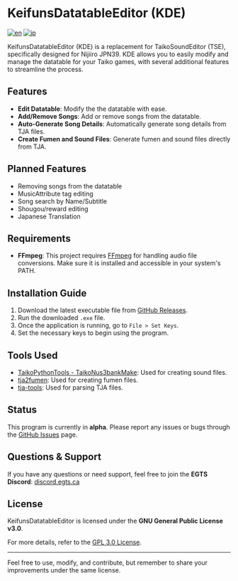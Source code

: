 # KeifunsDatatableEditor (KDE)
[![en](https://img.shields.io/badge/lang-en-green.svg)](https://github.com/keitannunes/KeifunsDatatableEditor/blob/main/README.md)
[![jp](https://img.shields.io/badge/lang-jp-red.svg)](https://github.com/keitannunes/KeifunsDatatableEditor/blob/main/README.jp.md)

KeifunsDatatableEditor (KDE) is a replacement for TaikoSoundEditor (TSE), specifically designed for Nijiiro JPN39. KDE allows you to easily modify and manage the datatable for your Taiko games, with several additional features to streamline the process.

## Features
- **Edit Datatable**: Modify the the datatable with ease.
- **Add/Remove Songs**: Add or remove songs from the datatable.
- **Auto-Generate Song Details**: Automatically generate song details from TJA files.
- **Create Fumen and Sound Files**: Generate fumen and sound files directly from TJA.

## Planned Features
- Removing songs from the datatable
- MusicAttribute tag editing
- Song search by Name/Subtitle
- Shougou/reward editing
- Japanese Translation

## Requirements
- **FFmpeg**: This project requires [FFmpeg](https://ffmpeg.org/) for handling audio file conversions. Make sure it is installed and accessible in your system's PATH.

## Installation Guide
1. Download the latest executable file from [GitHub Releases](https://github.com/keitannunes/KeifunsDatatableEditor/releases).
2. Run the downloaded `.exe` file.
3. Once the application is running, go to `File > Set Keys`.
4. Set the necessary keys to begin using the program.


## Tools Used

- [TaikoPythonTools - TaikoNus3bankMake](https://github.com/cainan-c/TaikoPythonTools): Used for creating sound files.
- [tja2fumen](https://github.com/vivaria/tja2fumen): Used for creating fumen files.
- [tja-tools](https://github.com/WHMHammer/tja-tools): Used for parsing TJA files.

## Status
This program is currently in **alpha**. Please report any issues or bugs through the [GitHub Issues](https://github.com/keitannunes/KeifunsDatatableEditor/issues) page.

## Questions & Support
If you have any questions or need support, feel free to join the **EGTS Discord**: [discord.egts.ca](https://discord.egts.ca)

## License
KeifunsDatatableEditor is licensed under the **GNU General Public License v3.0**.

For more details, refer to the [GPL 3.0 License](https://www.gnu.org/licenses/gpl-3.0.html).

---
Feel free to use, modify, and contribute, but remember to share your improvements under the same license.
